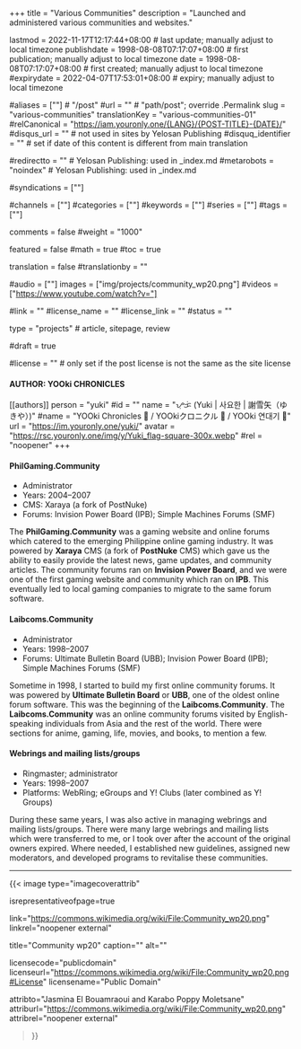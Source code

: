 +++
title = "Various Communities"
description = "Launched and administered various communities and websites."

lastmod = 2022-11-17T12:17:44+08:00                 # last update; manually adjust to local timezone
publishdate = 1998-08-08T07:17:07+08:00             # first publication; manually adjust to local timezone
date = 1998-08-08T07:17:07+08:00                    # first created; manually adjust to local timezone
#expirydate = 2022-04-07T17:53:01+08:00              # expiry; manually adjust to local timezone

#aliases = [""]                                        # "/post"
#url = ""                                              # "path/post"; override .Permalink
slug = "various-communities"
translationKey = "various-communities-01"
#relCanonical = "https://iam.youronly.one/{LANG}/{POST-TITLE}-{DATE}/"
#disqus_url = ""                                       # not used in sites by Yelosan Publishing
#disquq_identifier = ""                                # set if date of this content is different from main translation

#redirectto = ""                                       # Yelosan Publishing: used in _index.md
#metarobots = "noindex"                                # Yelosan Publishing: used in _index.md

#syndications = [""]

#channels = [""]
#categories = [""]
#keywords = [""]
#series = [""]
#tags = [""]

comments = false
#weight = "1000"

featured = false
#math = true
#toc = true

translation = false
#translationby = ""

#audio = [""]
images = ["img/projects/community_wp20.png"]
#videos = ["https://www.youtube.com/watch?v="]

#link = ""
#license_name = ""
#license_link = ""
#status = ""

type = "projects"                                             # article, sitepage, review

#draft = true

#license = ""                                          # only set if the post license is not the same as the site license

#### AUTHOR: YOOki CHRONICLES ####
[[authors]]
  person = "yuki"
  #id = ""
  name = "ᜌᜓᜃᜒ (Yuki | 사요한 | 謝雪矢（ゆきや）)"
  #name = "YOOki Chronicles 📜 / YOOkiクロニクル 📜 / YOOki 연대기 📜"
  url = "https://im.youronly.one/yuki/"
  avatar = "https://rsc.youronly.one/img/y/Yuki_flag-square-300x.webp"
  #rel = "noopener"
+++

#### PhilGaming.Community

- Administrator
- Years: 2004–2007
- CMS: Xaraya (a fork of PostNuke)
- Forums: Invision Power Board (IPB); Simple Machines Forums (SMF)

The **PhilGaming.Community** was a gaming website and online forums which catered to the emerging Philippine online gaming industry. It was powered by **Xaraya** CMS (a fork of **PostNuke** CMS) which gave us the ability to easily provide the latest news, game updates, and community articles. The community forums ran on **Invision Power Board**, and we were one of the first gaming website and community which ran on **IPB**. This eventually led to local gaming companies to migrate to the same forum software.

#### Laibcoms.Community

- Administrator
- Years: 1998–2007
- Forums: Ultimate Bulletin Board (UBB); Invision Power Board (IPB); Simple Machines Forums (SMF)

Sometime in 1998, I started to build my first online community forums. It was powered by **Ultimate Bulletin Board** or **UBB**, one of the oldest online forum software. This was the beginning of the **Laibcoms.Community**. The **Laibcoms.Community** was an online community forums visited by English-speaking individuals from Asia and the rest of the world. There were sections for anime, gaming, life, movies, and books, to mention a few.

#### Webrings and mailing lists/groups

- Ringmaster; administrator
- Years: 1998–2007
- Platforms: WebRing; eGroups and Y! Clubs (later combined as Y! Groups)

During these same years, I was also active in managing webrings and mailing lists/groups. There were many large webrings and mailing lists which were transferred to me, or I took over after the account of the original owners expired. Where needed, I established new guidelines, assigned new moderators, and developed programs to revitalise these communities.

---

{{< image
  type="imagecoverattrib"

  isrepresentativeofpage=true

  link="https://commons.wikimedia.org/wiki/File:Community_wp20.png"
  linkrel="noopener external"

  title="Community wp20"
  caption=""
  alt=""

  licensecode="publicdomain"
  licenseurl="https://commons.wikimedia.org/wiki/File:Community_wp20.png#License"
  licensename="Public Domain"

  attribto="Jasmina El Bouamraoui and Karabo Poppy Moletsane"
  attriburl="https://commons.wikimedia.org/wiki/File:Community_wp20.png"
  attribrel="noopener external"
>}}
